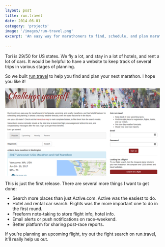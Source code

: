 ```yaml
---
layout: post
title: run.travel
date: 2014-06-01
category: 'projects'
image: '/images/run-travel.png'
excerpt: 'An easy way for marathoners to find, schedule, and plan marathons.'

---
```


Tori is 29/50 for US states.
We fly a lot, and stay in a lot of hotels, and rent a lot of cars.
It would be helpful to have a website to keep track of several trips in various stages of planning.

So we built [run.travel](https://run.travel) to help you find and plan your next marathon. I hope you like it!

[![](/images/run-travel.png)](https://run.travel)

This is just the first release. There are several more things I want to get done:

- Search more places than just Active.com. Active was the easiest to do.
- Hotel and rental car search. Flights was the more important one to do in the first round.
- Freeform note-taking to store flight info, hotel info.
- Email alerts or push notifications on race-weekend.
- Better platform for sharing post-race reports.

If you're planning an upcoming flight, try out the fight search on run.travel, it'll really help us out.
